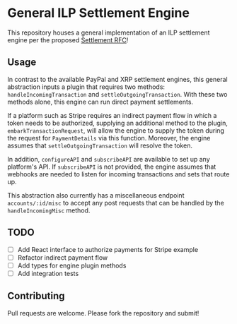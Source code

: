 # General ILP Settlement Engine

This repository houses a general implementation of an ILP settlement engine per the proposed [Settlement RFC](https://github.com/interledger/rfcs/pull/536)!

## Usage

In contrast to the available PayPal and XRP settlement engines, this general abstraction inputs a plugin that requires two methods: `handleIncomingTransaction` and `settleOutgoingTransaction`. With these two methods alone, this engine can run direct payment settlements. 

If a platform such as Stripe requires an indirect payment flow in which a token needs to be authorized, supplying an additional method to the plugin, `embarkTransactionRequest`, will allow the engine to supply the token during the request for `PaymentDetails` via this function. Moreover, the engine assumes that `settleOutgoingTransaction` will resolve the token.

In addition, `configureAPI` and `subscribeAPI` are available to set up any platform's API. If `subscribeAPI` is not provided, the engine assumes that webhooks are needed to listen for incoming transactions and sets that route up.

This abstraction also currently has a miscellaneous endpoint `accounts/:id/misc` to accept any post requests that can be handled by the `handleIncomingMisc` method. 

## TODO

- [ ] Add React interface to authorize payments for Stripe example
- [ ] Refactor indirect payment flow
- [ ] Add types for engine plugin methods
- [ ] Add integration tests

## Contributing

Pull requests are welcome. Please fork the repository and submit!